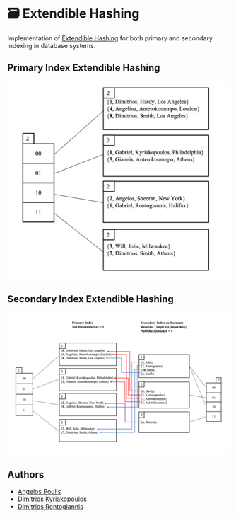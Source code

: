 # 🗃️ Extendible Hashing 

Implementation of [Extendible Hashing](https://en.wikipedia.org/wiki/Extendible_hashing) for both primary and secondary indexing in database systems.

## Primary Index Extendible Hashing
<img src="./images/primary_eh.png" width="700">


## Secondary Index Extendible Hashing
<img src="./images/secondary_eh.png">

## Authors
* [Angelos Poulis](https://github.com/angelosps)
* [Dimitrios Kyriakopoulos](https://github.com/dimitrskpl)
* [Dimitrios Rontogiannis](https://github.com/rondojim)
